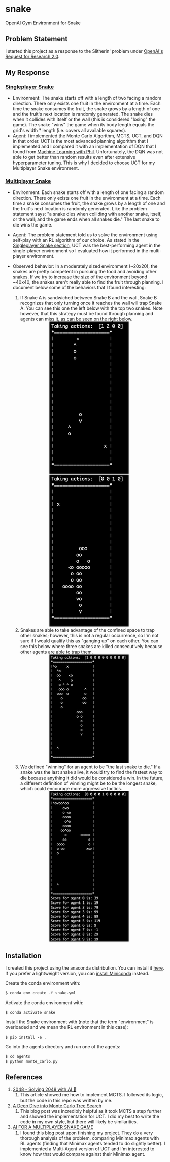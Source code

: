 # snake
OpenAI Gym Environment for Snake

## Problem Statement

I started this project as a response to the Slitherin' problem under [OpenAI's Request for Research 2.0](https://openai.com/blog/requests-for-research-2/).

## My Response
### [Singleplayer Snake](#single-player-snake)
*  Environment: The snake starts off with a length of two facing a random direction. There only exists one fruit in the environment at a time. Each time the snake consumes the fruit, the snake grows by a length of one and the fruit's next location is randomly generated. The snake dies when it collides with itself or the wall (this is considered "losing" the game). The snake "wins" the game when its body length equals the grid's width * length (i.e. covers all available squares).
*  Agent: I implemented the Monte Carlo Algorithm, MCTS, UCT, and DQN in that order. UCT is the most advanced planning algorithm that I implemented and I compared it with an implementation of DQN that I found from [Machine Learning with Phil](https://www.youtube.com/watch?v=SMZfgeHFFcA). Unfortunately, the DQN was not able to get better than random results even after extensive hyperparameter tuning. This is why I decided to choose UCT for my Multiplayer Snake environment.

### [Multiplayer Snake](#multi-player-snake)
*  Environment: Each snake starts off with a length of one facing a random direction. There only exists one fruit in the environment at a time. Each time a snake consumes the fruit, the snake grows by a length of one and the fruit's next location is randomly generated. Like the problem statement says: "a snake dies when colliding with another snake, itself, or the wall; and the game ends when all snakes die." The last snake to die wins the game.
*  Agent: The problem statement told us to solve the environment using self-play with an RL algorithm of our choice. As stated in the [Singleplayer Snake section](#single-player-snake), UCT was the best-performing agent in the single-player environment so I evaluated how it performed in the multi-player environment.
*  Observed behavior: In a moderately sized environment (~20x20), the snakes are pretty competent in pursuing the food and avoiding other snakes. If we try to increase the size of the environment beyond ~40x40, the snakes aren't really able to find the fruit through planning. I document below some of the behaviors that I found interesting:

    1. If Snake A is sandwiched between Snake B and the wall, Snake B recognizes that only turning once it reaches the wall will trap Snake A. You can see this one the left below with the top two snakes. Note however, that this strategy must be found through planning and agents can miss it, as can be seen on the right below.
    <div class="row" align="center">
      <div class="column">
        <img src="https://github.com/rpachauri/snake/blob/master/imgs/block_till_edge.gif" width="250">
      </div>
      <div class="column">
        <img src="https://github.com/rpachauri/snake/blob/master/imgs/missed_block.gif" width="250">
      </div>
    </div>
    
    2. Snakes are able to take advantage of the confined space to trap other snakes; however, this is not a regular occurrence, so I'm not sure if I would qualify this as "ganging up" on each other. You can see this below where three snakes are killed consecutively because other agents are able to trap them.
    <div class="row" align="center">
      <div class="column">
        <img src="https://github.com/rpachauri/snake/blob/master/imgs/triple_kill.gif" width="250">
      </div>
    </div>
    
    3. We defined "winning" for an agent to be "the last snake to die." If a snake was the last snake alive, it would try to find the fastest way to die because anything it did would be considered a win. In the future, a different definition of winning might be to be the longest snake, which could encourage more aggressive tactics.
    <div class="row" align="center">
      <div class="column">
        <img src="https://github.com/rpachauri/snake/blob/master/imgs/suicide.png" width="250">
      </div>
    </div>

## Installation

I created this project using the anaconda distribution. You can install it [here](https://docs.anaconda.com/anaconda/install/). If you prefer a lightweight version, you can [install Miniconda](https://docs.conda.io/projects/conda/en/latest/user-guide/install/) instead.


Create the conda environment with:

    $ conda env create -f snake.yml

Activate the conda environment with:

    $ conda activate snake

Install the Snake environment with (note that the term "environment" is overloaded and we mean the RL environment in this case):

    $ pip install -e .

Go into the agents directory and run one of the agents:

    $ cd agents
    $ python monte_carlo.py

## References
1. [2048 - Solving 2048 with AI 🤖](https://towardsdatascience.com/2048-solving-2048-with-monte-carlo-tree-search-ai-2dbe76894bab)
    1. This article showed me how to implement MCTS. I followed its logic, but the code in this repo was written by me.
2. [A Deep Dive into Monte Carlo Tree Search](https://www.moderndescartes.com/essays/deep_dive_mcts/)
    1. This blog post was incredibly helpful as it took MCTS a step further and showed the implementation for UCT. I did my best to write the code in my own style, but there will likely be similarities.
3. [AI FOR A MULTIPLAYER SNAKE GAME](https://sds-dubois.github.io/2017/01/03/Multiplayer-Snake-AI.html)
    1. I found this blog post upon finishing my project. They do a very thorough analysis of the problem, comparing Minimax agents with RL agents (finding that Minimax agents tended to do slightly better). I implemented a Multi-Agent version of UCT and I'm interested to know how that would compare against their Minimax agent.
